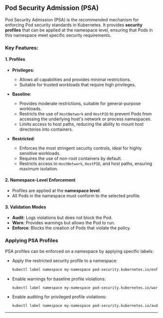 
## Pod Security Admission (PSA)

Pod Security Admission (PSA) is the recommended mechanism for enforcing Pod security standards in Kubernetes. It provides **security profiles** that can be applied at the namespace level, ensuring that Pods in this namespace meet specific security requirements.

### **Key Features**:

#### 1. **Profiles**
- **Privileges**:
  - Allows all capabilities and provides minimal restrictions.
  - Suitable for trusted workloads that require high privileges.

- **Baseline**:
  - Provides moderate restrictions, suitable for general-purpose workloads.
  - Restricts the use of `HostNetwork` and `HostPID` to prevent Pods from accessing the underlying host's network or process namespaces.
  - Limits access to host paths, reducing the ability to mount host directories into containers.

- **Restricted**:
  - Enforces the most stringent security controls, ideal for highly sensitive workloads.
  - Requires the use of non-root containers by default.
  - Restricts access to `HostNetwork`, `HostPID`, and host paths, ensuring maximum isolation.

#### 2. **Namespace-Level Enforcement**
- Profiles are applied at the **namespace level**.
- All Pods in the namespace must conform to the selected profile.

#### 3. **Validation Modes**
- **Audit**: Logs violations but does not block the Pod.
- **Warn**: Provides warnings but allows the Pod to run.
- **Enforce**: Blocks the creation of Pods that violate the policy.

### **Applying PSA Profiles**
PSA profiles can be enforced on a namespace by applying specific labels:

- Apply the restricted security profile to a namespace:
  ```bash
  kubectl label namespace my-namespace pod-security.kubernetes.io/enforce=restricted
  ```

- Enable warnings for baseline profile violations:
  ```bash
  kubectl label namespace my-namespace pod-security.kubernetes.io/warn=baseline
  ```

- Enable auditing for privileged profile violations:
  ```bash
  kubectl label namespace my-namespace pod-security.kubernetes.io/audit=privileged
  ```

---
